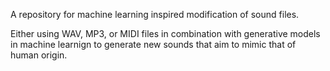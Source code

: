 A repository for machine learning inspired modification of sound files.

Either using WAV, MP3, or MIDI files in combination with generative models in machine learnign to generate new sounds that aim to mimic that of human origin.
